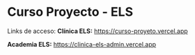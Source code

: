 # Curso Proyecto - ELS

Links de acceso:
**Clínica ELS:** https://curso-proyeto.vercel.app

**Academia ELS:** https://clinica-els-admin.vercel.app
